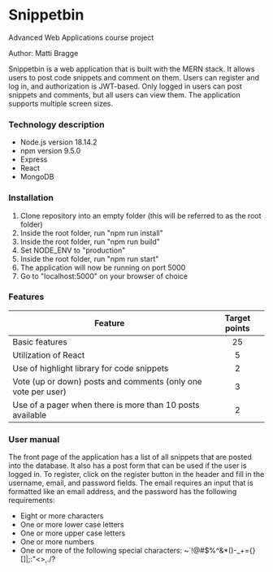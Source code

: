 # Snippetbin
Advanced Web Applications course project 

Author: Matti Bragge

Snippetbin is a web application that is built with the MERN stack. It allows 
users to post code snippets and comment on them. Users can register and log in, 
and authorization is JWT-based. Only logged in users can post snippets and comments,
but all users can view them. The application supports multiple screen sizes. 

### Technology description
- Node.js version 18.14.2
- npm version 9.5.0
- Express
- React
- MongoDB

### Installation
1. Clone repository into an empty folder (this will be referred to as the root folder)
1. Inside the root folder, run "npm run install"
1. Inside the root folder, run "npm run build"
1. Set NODE_ENV to "production"
1. Inside the root folder, run "npm run start"
1. The application will now be running on port 5000
1. Go to "localhost:5000" on your browser of choice

### Features
| Feature  | Target points |
| ------------- |:-------------:|
| Basic features      | 25     |
| Utilization of React      | 5     |
| Use of highlight library for code snippets      | 2     |
| Vote (up or down) posts and comments (only one vote per user)      | 3     |
| Use of a pager when there is more than 10 posts available     | 2     |

### User manual
The front page of the application has a list of all snippets that are posted into the database. It also has a post form that can be used if the user is logged in. To register, click on the register button in the header and fill in the username, email, and password fields. The email requires an input that is formatted like an email address, and the password has the following requirements:
- Eight or more characters
- One or more lower case letters
- One or more upper case letters
- One or more numbers
- One or more of the following special characters: ~`!@#$%^&*()-_+={}[]|;:"<>,.\/?